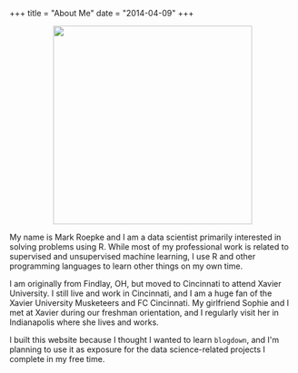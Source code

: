 +++
title = "About Me"
date = "2014-04-09"
+++

<div style="text-align:center"><img src ="/img/mark_and_sophie.jpg" width="350" height="350" /></div>


My name is Mark Roepke and I am a data scientist primarily interested in solving problems using R. While most of my professional work is related to supervised and unsupervised machine learning, I use R and other programming languages to learn other things on my own time.

I am originally from Findlay, OH, but moved to Cincinnati to attend Xavier University. I still live and work in Cincinnati, and I am a huge fan of the Xavier University Musketeers and FC Cincinnati. My girlfriend Sophie and I met at Xavier during our freshman orientation, and I regularly visit her in Indianapolis where she lives and works.

I built this website because I thought I wanted to learn `blogdown`, and I'm planning to use it as exposure for the data science-related projects I complete in my free time.
